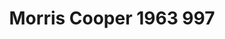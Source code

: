 ---
    title: Morris Cooper 1963 997
    slug: Morris-Cooper-1963-997
    description:
    code: Morris-Cooper-1963-997
    image: https://cmdiy-archive.s3.us-east-1.amazonaws.com/adverts/images/Morris+Cooper+1963+997.jpeg
    download: https://cmdiy-archive.s3.us-east-1.amazonaws.com/adverts/documents/Morris+Cooper+1963+997.pdf
---